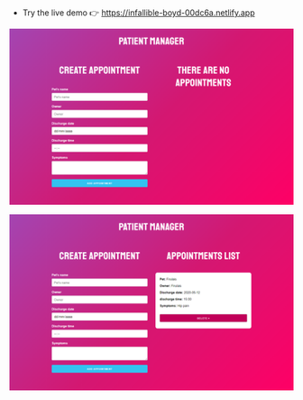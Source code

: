 * Try the live demo 👉 https://infallible-boyd-00dc6a.netlify.app

![](preview/preview.png)

![](preview/preview2.png)
